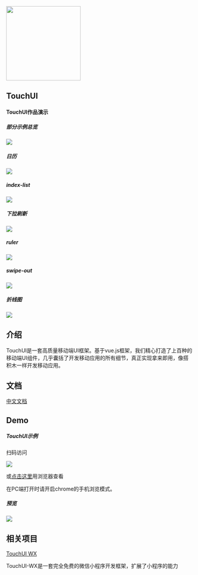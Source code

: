 <img width="200" height="200" src="https://github.com/uileader/touchui/blob/master/images/about_logo.png" />

## TouchUI

####  TouchUI作品演示

##### 部分示例总览

<img src="https://github.com/uileader/touchui/blob/master/img/1.png" />



##### 日历

<img src="https://github.com/uileader/touchui/blob/master/img/3.gif" />



##### index-list

<img src="https://github.com/uileader/touchui/blob/master/img/4.gif" />



##### 下拉刷新

<img src="https://github.com/uileader/touchui/blob/master/img/5.gif" />



##### ruler

<img src="https://github.com/uileader/touchui/blob/master/img/6.gif" />



##### swipe-out

<img src="https://github.com/uileader/touchui/blob/master/img/7.gif" />



##### 折线图

<img src="https://github.com/uileader/touchui/blob/master/img/8.gif" />

## 介绍

TouchUI是一套高质量移动端UI框架。基于vue.js框架，我们精心打造了上百种的移动端UI组件，几乎囊括了开发移动应用的所有细节，真正实现拿来即用，像搭积木一样开发移动应用。

## 文档

<a href="http://www.touchui.io/touchui_doc/">中文文档</a>

## Demo

##### TouchUI示例

扫码访问

 <img src="http://images.uileader.com/20180425/0fa2b2f8-f1b5-403e-946b-8f229d70b182.png" />

或<a href="http://www.touchui.io/touchui_webapp/">点击这里</a>用浏览器查看

在PC端打开时请开启chrome的手机浏览模式。

##### 预览

 <img src="https://github.com/uileader/touchui/blob/master/img/9.png" />



## 相关项目

<a href="https://github.com/uileader/touchuiwx" >TouchUI WX</a>

TouchUI-WX是一套完全免费的微信小程序开发框架，扩展了小程序的能力

